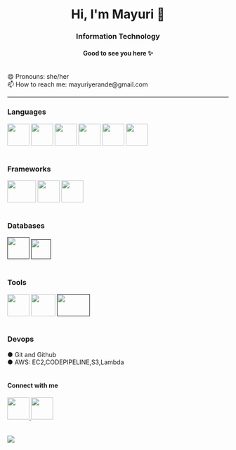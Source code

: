 <h1 align="center"> Hi, I'm Mayuri 👋 </h1>
<h3 align="center"> Information Technology </h3>

<!--
**mayuriyerande123/mayuriyerande123** is a ✨ _special_ ✨ repository because its `README.md` (this file) appears on your GitHub profile.

Here are some ideas to get you started:

- 🔭 I’m currently working on ...
- 🌱 I’m currently learning ...
- 👯 I’m looking to collaborate on ...
- 🤔 I’m looking for help with ...
- 💬 Ask me about ...
📫 How to reach me: 
- 😄 Pronouns: ...
- ⚡ Fun fact: ...
-->
<h4 align="center"> Good to see you here ✨  </h4> 
<br>
😄 Pronouns: she/her 
<br>
📫 How to reach me: mayuriyerande@gmail.com 


----

 <h3> Languages </h3> 
<a href="https://www.cprogramming.com/"><img src="https://preview.redd.it/31b2ii8hchi31.jpg?auto=webp&s=309fe75e96212cf42c4120ca5adedaef52c41e01" width="50" height="50"></a>
<a href="https://html.com/"><img src="https://cdn.pixabay.com/photo/2017/08/05/11/16/logo-2582748_960_720.png" width="50" height="50"></a>
<a href="https://getbootstrap.com/"><img src="https://upload.wikimedia.org/wikipedia/commons/thumb/b/b2/Bootstrap_logo.svg/2560px-Bootstrap_logo.svg.png" width="50" height="50"></a>
<a href="https://www.w3schools.com/css/"><img src="https://upload.wikimedia.org/wikipedia/commons/thumb/d/d5/CSS3_logo_and_wordmark.svg/1200px-CSS3_logo_and_wordmark.svg.png" width="50" height="50"></a>
<a href="https://www.w3schools.com/js/"><img src="https://www.freepnglogos.com/uploads/javascript-png/javascript-logo-hq-png-1.png" width="50" height="50"></a>
<a href="https://www.python.org/"><img src="https://upload.wikimedia.org/wikipedia/commons/thumb/c/c3/Python-logo-notext.svg/1200px-Python-logo-notext.svg.png" width="50" height="50"></a>
<br>
<br>
 <h3> Frameworks </h3> 

<a href="https://www.djangoproject.com/"><img src=" ![Django](https://img.shields.io/badge/django-%23092E20.svg?style=for-the-badge&logo=django&logoColor=white)" width="65" height="50"></a>
<a href="https://www.djangoproject.com/"><img src="https://miro.medium.com/v2/resize:fit:438/1*0G5zu7CnXdMT9pGbYUTQLQ.png" height="50"></a>
<img src="https://commons.wikimedia.org/wiki/File:Google-flutter-logo.png" height="50">
<br>
<br>

<h3> Databases </h3>
<a href=""><img src="https://upload.wikimedia.org/wikipedia/labs/8/8e/Mysql_logo.png" height="50"></a>
<a href=""><img src="https://upload.wikimedia.org/wikipedia/commons/thumb/3/38/SQLite370.svg/2560px-SQLite370.svg.png" height="45"></a>
<br>
<br>
 <h3> Tools </h3> 
<a href="https://www.canva.com/"><img src="https://cdn-images-1.medium.com/max/1200/1*A6kkoOVJVpXPWewg8axc5w.png" width="50" height="50"></a>
<a href="https://www.tableau.com/"><img src="https://logos-world.net/wp-content/uploads/2021/10/Tableau-Emblem.png" width="55" height="50"></a>
<a href=""><img src="https://logos-world.net/wp-content/uploads/2022/02/Microsoft-Power-BI-Symbol.png" width="75" height="50"></a>
<br>
<br>
<h3> Devops </h3>
● Git and Github
<br>
● AWS: EC2,CODEPIPELINE,S3,Lambda

<br>
<br>

<h4> Connect with me</h4>
<a href="https://www.linkedin.com/in/mayuriyerande/"><img src="https://static.vecteezy.com/system/resources/previews/009/097/186/original/blue-color-white-background-linkedin-design-logo-sign-symbol-free-vector.jpg" width="50" height="50">
<a href="https://www.instagram.com/mayuri.yerande/"><img src="https://upload.wikimedia.org/wikipedia/commons/thumb/e/e7/Instagram_logo_2016.svg/2048px-Instagram_logo_2016.svg.png" width="50" height="50"></a>
<br>
<br>
<br>
<img src="https://github-readme-streak-stats.herokuapp.com/?user=zluvsand"/>


